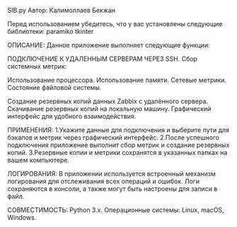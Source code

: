 SIB.py
Автор: Калимоллаев Бекжан

Перед использованием убедитесь, что у вас установлены следующие библиотеки:
paramiko
tkinter


ОПИСАНИЕ:
Данное приложение выполняет следующие функции:

ПОДКЛЮЧЕНИЕ К УДАЛЕННЫМ СЕРВЕРАМ ЧЕРЕЗ SSH.
Сбор системных метрик:

Использование процессора.
Использование памяти.
Сетевые метрики.
Состояние файловой системы.

Создание резервных копий данных Zabbix с удалённого сервера.
Скачивание резервных копий на локальную машину.
Графический интерфейс для удобного взаимодействия.


ПРИМЕНЕНИЯ:
1.Укажите данные для подключения и выберите пути для бэкапов и метрик через графический интерфейс.
2.После успешного подключения приложение выполнит сбор метрик и создание резервных копий.
3.Резервные копии и метрики сохранятся в указанных папках на вашем компьютере.

ЛОГИРОВАНИЯ:
В приложении используется встроенный механизм логирования для отслеживания всех операций и ошибок. Логи сохраняются в консоли, а также могут быть настроены для записи в файл.

СОВМЕСТИМОСТЬ:
Python 3.x.
Операционные системы: Linux, macOS, Windows.

